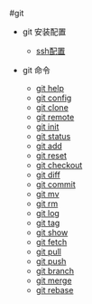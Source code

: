 #git

+   git 安装配置

    +   [ssh配置](gitssh.md)

+   git 命令

    +   [git help](githelp.md)
    +   [git config](gitconfig.md)
    +   [git clone](gitclone.md)
    +   [git remote](gitremote.md)
    +   [git init](gitinit.md)
    +   [git status](gitstatus.md)
    +   [git add](gitadd.md)
    +   [git reset](gitreset.md)
    +   [git checkout](gitcheckout.md)
    +   [git diff](gitdiff.md)
    +   [git commit](gitcommit.md)
    +   [git mv](gitmv.md)
    +   [git rm](gitrm.md)
    +   [git log](gitlog.md)
    +   [git tag](gittag.md)
    +   [git show](gitshow.md)
    +   [git fetch](gitfetch.md)
    +   [git pull](gitpull.md)
    +   [git push](gitpush.md)
    +   [git branch](gitbranch.md)
    +   [git merge](gitmerge.md)
    +   [git rebase](gitrebase.md)